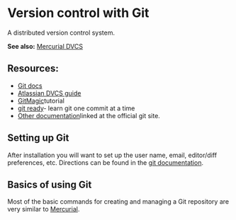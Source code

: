 # Version control with Git

A distributed version control system.

 **See also:** [Mercurial DVCS](mercurial.md)

## Resources:

- [Git docs](http://git-scm.com/documentation)
- [Atlassian DVCS guide](http://www.atlassian.com/dvcs/overview?utm_source=bac-callout&utm_medium=text&utm_content=why-git&utm_campaign=atlassian-dvcs)
- [GitMagic](http://www-cs-students.stanford.edu/~blynn/gitmagic/)tutorial
- [git ready](http://gitready.com/)- learn git one commit at a time
- [Other documentation](http://git-scm.com/documentation)linked at the official git site.

## Setting up Git

After installation you will want to set up the user name, email,
editor/diff preferences, etc. Directions can be found in the [git documentation](http://git-scm.com/book/en/Getting-Started-First-Time-Git-Setup).

## Basics of using Git

Most of the basic commands for creating and managing a Git repository
are very similar to [Mercurial](mercurial.md).
